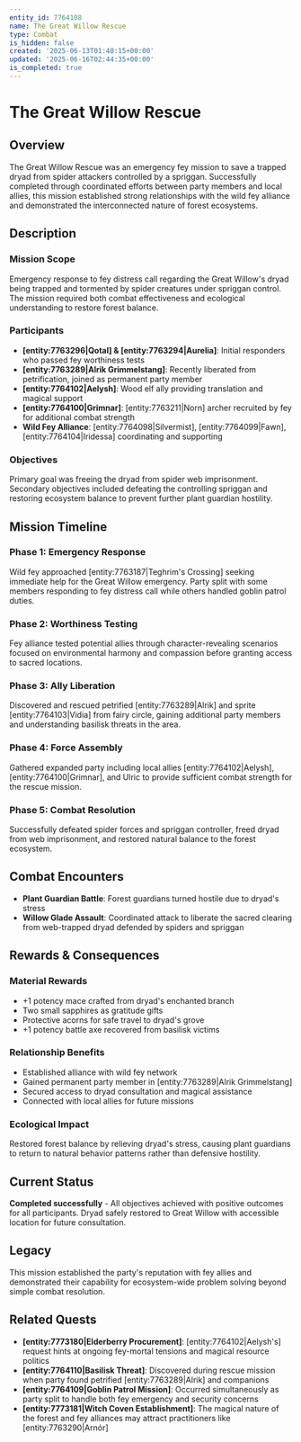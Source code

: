 ```yaml
---
entity_id: 7764108
name: The Great Willow Rescue
type: Combat
is_hidden: false
created: '2025-06-13T01:40:15+00:00'
updated: '2025-06-16T02:44:35+00:00'
is_completed: true
---
```


# The Great Willow Rescue

## Overview

The Great Willow Rescue was an emergency fey mission to save a trapped dryad from spider attackers controlled by a spriggan. Successfully completed through coordinated efforts between party members and local allies, this mission established strong relationships with the wild fey alliance and demonstrated the interconnected nature of forest ecosystems.

## Description

### Mission Scope

Emergency response to fey distress call regarding the Great Willow's dryad being trapped and tormented by spider creatures under spriggan control. The mission required both combat effectiveness and ecological understanding to restore forest balance.

### Participants

- **[entity:7763296|Qotal] & [entity:7763294|Aurelia]**: Initial responders who passed fey worthiness tests
- **[entity:7763289|Alrik Grimmelstang]**: Recently liberated from petrification, joined as permanent party member
- **[entity:7764102|Aelysh]**: Wood elf ally providing translation and magical support
- **[entity:7764100|Grimnar]**: [entity:7763211|Norn] archer recruited by fey for additional combat strength
- **Wild Fey Alliance**: [entity:7764098|Silvermist], [entity:7764099|Fawn], [entity:7764104|Iridessa] coordinating and supporting

### Objectives

Primary goal was freeing the dryad from spider web imprisonment. Secondary objectives included defeating the controlling spriggan and restoring ecosystem balance to prevent further plant guardian hostility.

## Mission Timeline

### Phase 1: Emergency Response

Wild fey approached [entity:7763187|Teghrim's Crossing] seeking immediate help for the Great Willow emergency. Party split with some members responding to fey distress call while others handled goblin patrol duties.

### Phase 2: Worthiness Testing

Fey alliance tested potential allies through character-revealing scenarios focused on environmental harmony and compassion before granting access to sacred locations.

### Phase 3: Ally Liberation

Discovered and rescued petrified [entity:7763289|Alrik] and sprite [entity:7764103|Vidia] from fairy circle, gaining additional party members and understanding basilisk threats in the area.

### Phase 4: Force Assembly

Gathered expanded party including local allies [entity:7764102|Aelysh], [entity:7764100|Grimnar], and Ulric to provide sufficient combat strength for the rescue mission.

### Phase 5: Combat Resolution

Successfully defeated spider forces and spriggan controller, freed dryad from web imprisonment, and restored natural balance to the forest ecosystem.

## Combat Encounters

- **Plant Guardian Battle**: Forest guardians turned hostile due to dryad's stress
- **Willow Glade Assault**: Coordinated attack to liberate the sacred clearing from web-trapped dryad defended by spiders and spriggan

## Rewards & Consequences

### Material Rewards

- +1 potency mace crafted from dryad's enchanted branch
- Two small sapphires as gratitude gifts
- Protective acorns for safe travel to dryad's grove
- +1 potency battle axe recovered from basilisk victims

### Relationship Benefits

- Established alliance with wild fey network
- Gained permanent party member in [entity:7763289|Alrik Grimmelstang]
- Secured access to dryad consultation and magical assistance
- Connected with local allies for future missions

### Ecological Impact

Restored forest balance by relieving dryad's stress, causing plant guardians to return to natural behavior patterns rather than defensive hostility.

## Current Status

**Completed successfully** - All objectives achieved with positive outcomes for all participants. Dryad safely restored to Great Willow with accessible location for future consultation.

## Legacy

This mission established the party's reputation with fey allies and demonstrated their capability for ecosystem-wide problem solving beyond simple combat resolution.

## Related Quests

- **[entity:7773180|Elderberry Procurement]**: [entity:7764102|Aelysh's] request hints at ongoing fey-mortal tensions and magical resource politics
- **[entity:7764110|Basilisk Threat]**: Discovered during rescue mission when party found petrified [entity:7763289|Alrik] and companions
- **[entity:7764109|Goblin Patrol Mission]**: Occurred simultaneously as party split to handle both fey emergency and security concerns
- **[entity:7773181|Witch Coven Establishment]**: The magical nature of the forest and fey alliances may attract practitioners like [entity:7763290|Arnór]